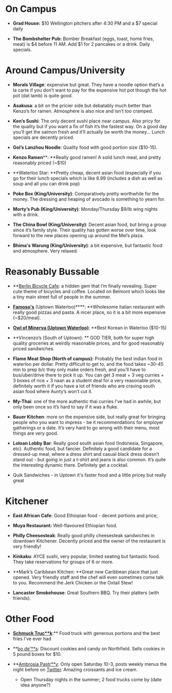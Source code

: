 <!-- TITLE: Restaurants -->
<!-- SUBTITLE: Where to eat around the campus, and beyond? -->

# On Campus

* **Grad House:** $10 Wellington pitchers after 4:30 PM and a $7 special daily

* **The Bombshelter Pub:** Bomber Breakfast (eggs, toast, home fries, meat) is $4 before 11 AM. Add $1 for 2 pancakes or a drink. Daily specials.

# Around Campus/University

* **Morals Village**: expensive but great. They have a noodle option that’s a la carte if you don’t want to pay for the expensive hot pot though the hot pot (dat lamb) is quite good.

* **Asakusa**: a bit on the pricier side but debatably much better than Kenzo’s for ramen. Atmosphere is also nice and isn’t too cramped.

* **Ken’s Sushi**: The only decent sushi place near campus. Also pricy for the quality but if you want a fix of fish it’s the fastest way. On a good day you’ll get the salmon fresh and it’ll actually be worth the money… Lunch specials are decently priced.

* **Gol’s Lanzhou Noodle**: Quality food with good portion size ($10-15).

* **Kenzo Ramen****: **Really good ramen! A solid lunch meal, and pretty reasonably priced (~$10)

* **Waterloo Star: **Pretty cheap, decent asian food (especially if you go for their lunch specials which is like 6.99 (includes a dish as well as soup and all you can drink pop)

* **Poke Box (King/University)**: Comparatively pretty worthwhile for the money. The dressing and heaping of avocado is something to yearn for.

* **Morty’s Pub (King/University)**: Monday/Thursday $9/lb wing nights with a drink. 

* **The China Bowl (King/University)**: Decent asian food, but bring a group since it’s family style. Their quality has gotten worse over time, look forward to the new places opening up around the Mel’s plaza.

* **Bhima's Warung (King/University)**: a bit expensive, but fantastic food and atmosphere. Very relaxed.

# Reasonably Bussable

* **[Berlin Bicycle Cafe](https://www.yelp.ca/biz/berlin-bicycle-cafe-kitchener): a hidden gem that I’m finally revealing. Super cute theme of bicycles and coffee. Located on Belmont which looks like a tiny main street full of people in the summer. 

* **[Famoso's](https://famoso.ca/)** (Uptown Waterloo)****: **Wholesome italian restaurant with really good pizzas and pasta. A nicer place, so it is a bit more expensive (~$20/meal). 

* **[Owl of Minerva (Uptown Waterloo)](https://www.yelp.ca/biz/the-famous-owl-of-minerva-waterloo)**: **Best Korean in Waterloo ($10-15)

* **Vincenzo’s (South of Uptown): ** GOD TIER, both for super high quality groceries at weirdly reasonable prices, and for good reasonably priced sandwiches.

* **Flame Meat Shop (North of campus):** Probably the best indian food in waterloo per dollar. Pretty difficult to get to, and the food takes ~30-45 min to prep b/c they only make orders fresh, and you’ll have to bus/uber/drive there to pick it up. You can get 3 meat + 3 veg curries + 3 boxes of rice + 3 naan as a student deal for a very reasonable price, definitely worth it if you have a lot of friends who are craving south asian food where Aunty’s won’t cut it.

* **My-Thai**: one of the more authentic thai curries I’ve had in awhile, but only been once so it’s hard to say if it was a fluke.

* **Bauer Kitchen**: more on the expensive side, but really great for bringing people who you want to impress - be it recommendations for employer gatherings or a date. It’s very hard to go wrong with their menu, most things are very good.

* **Loloan Lobby Bar**: Really good south asian food (Indonesia, Singapore, etc). Authentic food, but fancier. Definitely a good candidate for a dressed-up meal, where a dress shirt and casual black dress doesn’t stand out - but going in just a t-shirt and jeans is also common. It’s quite the interesting dynamic there. Definitely get a cocktail.

* Quik Sandwiches - in Uptown it's faster food and a little pricey but really great

# Kitchener

* **East African Cafe:** Good Ethiopian food - decent portions and price, 

* **Muya Restaurant:** Well-flavoured Ethiopian food.

* **Philly Cheesesteak**: Really good philly cheesesteak sandwiches in downtown Kitchener. Decently priced and the owner of the restaurant is very friendly!

* **Kinkaku**: AYCE sushi, very popular, limited seating but fantastic food. They take reservations for groups of 6 or more. 

* **Mark’s Caribbean Kitchen: **Great new Caribbean place that just opened. Very friendly staff and the chef will even sometimes come talk to you. Recommend the Jerk Chicken or the Oxtail Stew!

* **Lancaster Smokehouse**: Great Southern BBQ. Try their platters (with friends). 

# Other Food

* **[Schmuck Truc**k](http://www.schmuckngourmet.ca/)**:** Food truck with generous portions and the best fries I've ever had

* **[bo de'**s](http://www.bodefoods.com/): Discount cookies and candy on Northfield. Sells cookies in 5 pound boxes for $10.

* **[Ambrosia Pastr**y](https://ambrosiapastry.com): Only open Saturday 10-3, posts weekly menus the night before on [Twitter](https://twitter.com/Ambrosia_Pastry). Amazing croissants and ice cream.

    * Open Thursday nights in the summer; 2 food trucks come by (date idea anyone?)